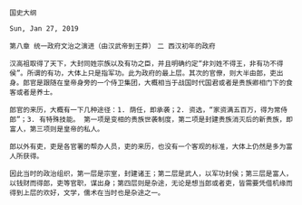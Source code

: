 `国史大纲`

`Sun, Jan 27, 2019`

`第八章 统一政府文治之演进（由汉武帝到王莽）`
`二 西汉初年的政府`

`汉高祖取得了天下，大封同姓宗族以及有功之臣，并且明确约定“非刘姓不得王，非有功不得侯”。所谓的有功，大体上只是指军功。此为政府的最上层。其次的官僚，则大半由郎，吏出身。郎官是跟随在皇帝身旁的一个侍卫集团，大概相当于战国时代国君或者是贵族卿相门下的食客或者是养士。`

`郎官的来历，大概有一下几种途径：1. 荫任，即承袭；2. 资选，“家资满五百万，得为常侍郎”；3. 有特殊技能。 第一项是变相的贵族世袭制度，第二项是封建贵族消灭后的新贵族，即富人，第三项则是皇帝的私人。`

`郎以外有吏，吏是各官署的帮办人员，吏的来历，也没有一个客观的标准，大体上仍然是多为富人所获得。`

`因此当时的政治组织，第一层是宗室，封建诸王；第二层是武人，以军功封侯；第三层是富人，以钱财而得郎，吏等官职，谋出身；第四层则是杂途，无论是想当郎或者吏，皆需要凭借机缘而得到上层的欢好，文学，儒术在当时也是杂途之一。`
